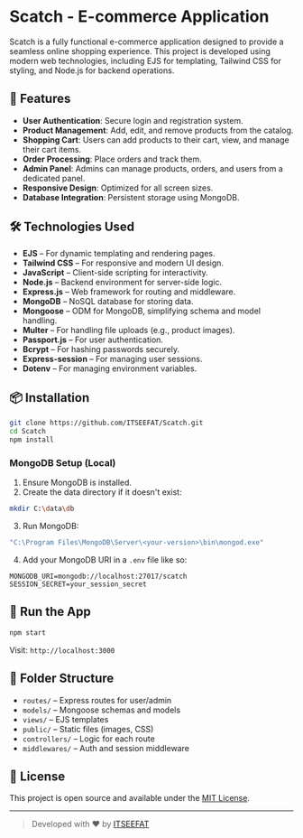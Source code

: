 
# Scatch - E-commerce Application

Scatch is a fully functional e-commerce application designed to provide a seamless online shopping experience. This project is developed using modern web technologies, including EJS for templating, Tailwind CSS for styling, and Node.js for backend operations.

## 🚀 Features

- **User Authentication**: Secure login and registration system.
- **Product Management**: Add, edit, and remove products from the catalog.
- **Shopping Cart**: Users can add products to their cart, view, and manage their cart items.
- **Order Processing**: Place orders and track them.
- **Admin Panel**: Admins can manage products, orders, and users from a dedicated panel.
- **Responsive Design**: Optimized for all screen sizes.
- **Database Integration**: Persistent storage using MongoDB.

## 🛠️ Technologies Used

- **EJS** – For dynamic templating and rendering pages.
- **Tailwind CSS** – For responsive and modern UI design.
- **JavaScript** – Client-side scripting for interactivity.
- **Node.js** – Backend environment for server-side logic.
- **Express.js** – Web framework for routing and middleware.
- **MongoDB** – NoSQL database for storing data.
- **Mongoose** – ODM for MongoDB, simplifying schema and model handling.
- **Multer** – For handling file uploads (e.g., product images).
- **Passport.js** – For user authentication.
- **Bcrypt** – For hashing passwords securely.
- **Express-session** – For managing user sessions.
- **Dotenv** – For managing environment variables.

## 📦 Installation

```bash
git clone https://github.com/ITSEEFAT/Scatch.git
cd Scatch
npm install
```

### MongoDB Setup (Local)
1. Ensure MongoDB is installed.
2. Create the data directory if it doesn't exist:
```bash
mkdir C:\data\db
```
3. Run MongoDB:
```bash
"C:\Program Files\MongoDB\Server\<your-version>\bin\mongod.exe"
```
4. Add your MongoDB URI in a `.env` file like so:
```
MONGODB_URI=mongodb://localhost:27017/scatch
SESSION_SECRET=your_session_secret
```

## 🔧 Run the App

```bash
npm start
```

Visit: `http://localhost:3000`

## 📁 Folder Structure

- `routes/` – Express routes for user/admin
- `models/` – Mongoose schemas and models
- `views/` – EJS templates
- `public/` – Static files (images, CSS)
- `controllers/` – Logic for each route
- `middlewares/` – Auth and session middleware

## 📄 License

This project is open source and available under the [MIT License](LICENSE).

---

> Developed with ❤️ by [ITSEEFAT](https://github.com/ITSEEFAT)
